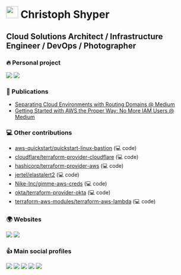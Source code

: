 # <img height="32" src="https://avatars2.githubusercontent.com/u/45788587?s=400&u=54db79435fc701f17d323c724eb39cc315e04c79&v=4"> Christoph Shyper

<!--
**ChristophShyper/ChristophShyper** is a ✨ _special_ ✨ repository because its `README.md` (this file) appears on your GitHub profile.

Here are some ideas to get you started:

- 🔭 I’m currently working on ...
- 🌱 I’m currently learning ...
- 👯 I’m looking to collaborate on ...
- 🤔 I’m looking for help with ...
- 💬 Ask me about ...
- 📫 How to reach me: ...
- 😄 Pronouns: ...
- ⚡ Fun fact: ...
-->


## Cloud Solutions Architect / Infrastructure Engineer / DevOps / Photographer

[Disabled now]: <> ([![ChristophShyper's GitHub stats]&#40;https://github-readme-stats.vercel.app/api?username=ChristophShyper&count_private=true&show_icons=true&theme=algolia&#41;]&#40;https://github.com/anuraghazra/github-readme-stats&#41;)


### 🔥 Personal project
<a href="https://github.com/devops-infra/" target="_blank"><img src="https://img.shields.io/badge/github-devops--infra-brightgreen?style=for-the-badge&logo=github" /></a>
<a href="https://hub.docker.com/u/devopsinfra" target="_blank"><img src="https://img.shields.io/badge/docker-devopsinfra-brightgreen?style=for-the-badge&logo=docker" /></a>


### 📰 Publications
* <a href="https://medium.com/brainly/separating-cloud-environments-with-routing-domains-bd3287ee6ebe" target="_blank">Separating Cloud Environments with Routing Domains @ Medium</a>
* <a href="https://medium.com/brainly/getting-started-with-aws-the-proper-way-no-more-iam-users-32e94f1d52b6" target="_blank">Getting Started with AWS the Proper Way: No More IAM Users @ Medium</a>


### 💻 Other contributions
* <a href="https://github.com/aws-quickstart/quickstart-linux-bastion" target="_blank">aws-quickstart/quickstart-linux-bastion</a> (💻 code)
* <a href="https://github.com/cloudflare/terraform-provider-cloudflare" target="_blank">cloudflare/terraform-provider-cloudflare</a> (💻 code)
* <a href="https://github.com/hashicorp/terraform-provider-aws" target="_blank">hashicorp/terraform-provider-aws</a> (💻 code)
* <a href="https://github.com/jertel/elastalert2" target="_blank">jertel/elastalert2</a> (💻 code)
* <a href="https://github.com/Nike-Inc/gimme-aws-creds" target="_blank">Nike-Inc/gimme-aws-creds</a> (💻 code)
* <a href="https://github.com/okta/terraform-provider-okta" target="_blank">okta/terraform-provider-okta</a> (💻 code)
* <a href="https://github.com/terraform-aws-modules/terraform-aws-lambda" target="_blank">terraform-aws-modules/terraform-aws-lambda</a> (💻 code)


### 🌍 Websites
<a href="https://shyper.pro/" target="_blank"><img src="https://img.shields.io/badge/portfolio-it_professional-red?style=for-the-badge&logo=terraform" /></a>
<a href="https://photo.shyper.pro/" target="_blank"><img src="https://img.shields.io/badge/portfolio-photography-red?style=for-the-badge&logo=photobucket" /></a>


### 👍 Main social profiles
<a href="https://www.linkedin.com/in/krzysztof-szyper/" target="_blank"><img src="https://img.shields.io/badge/linkedin-krzysztof--szyper-blue?style=for-the-badge&logo=linkedin" /></a>
<a href="https://www.facebook.com/ChristophShyper/" target="_blank"><img src="https://img.shields.io/badge/facebook-ChristophShyper-blue?style=for-the-badge&logo=facebook" /></a>
<a href="https://www.instagram.com/christophshyper/" target="_blank"><img src="https://img.shields.io/badge/instagram-ChristophShyper-blue?style=for-the-badge&logo=instagram" /></a>
<a href="https://www.instagram.com/shyper.portraits/" target="_blank"><img src="https://img.shields.io/badge/instagram-shyper.portraits-blue?style=for-the-badge&logo=instagram" /></a>
<a href="https://www.instagram.com/shyper.aviation/" target="_blank"><img src="https://img.shields.io/badge/instagram-shyper.aviation-blue?style=for-the-badge&logo=instagram" /></a>

[//]: # (<a href="https://www.flickr.com/photos/151184530@N02/albums" target="_blank"><img src="https://img.shields.io/badge/flickr-ChristophShyper-blue?style=for-the-badge&logo=flickr" /></a>)
[//]: # (<a href="https://twitter.com/ChristophShyper/" target="_blank"><img src="https://img.shields.io/badge/twitter-ChristophShyper-blue?style=for-the-badge&logo=twitter" /></a>)


<!--
* <a href="https://github.com/cloudflare/jertel/elastalert2" target="_blank">jertel/elastalert2</a> (💻 code)

* <a href="https://github.com/cloudflare/terraform-provider-cloudflare" target="_blank">cloudflare/terraform-provider-cloudflare</a> (🚧 issues)
* <a href="https://github.com/cloudflare/coopergillan/terraform-provider-redshift" target="_blank">coopergillan/terraform-provider-redshift</a> (🚧 issues)
* <a href="https://github.com/gruntwork-io/terragrunt" target="_blank">gruntwork-io/terragrunt</a> (🚧 issues)
* <a href="https://github.com/hashicorp/terraform" target="_blank">hashicorp/terraform</a> (🚧 issues)
* <a href="https://github.com/integrations/terraform-provider-github" target="_blank">integrations/terraform-provider-github</a> (🚧 issues)
* <a href="https://github.com/minamijoyo/hcledit" target="_blank">minamijoyo/hcledit</a> (🚧 issues)
-->

<!--
https://docs.github.com/en/graphql/overview/explorer
{
  viewer {
    repositoriesContributedTo(first: 100, contributionTypes: [COMMIT, ISSUE, PULL_REQUEST, REPOSITORY]) {
      totalCount
      nodes {
        nameWithOwner
      }
      pageInfo {
        endCursor
        hasNextPage
      }
    }
  }
}
-->
